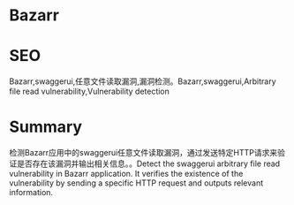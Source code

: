 # Bazarr
# SEO
Bazarr,swaggerui,任意文件读取漏洞,漏洞检测。Bazarr,swaggerui,Arbitrary file read vulnerability,Vulnerability detection
# Summary
检测Bazarr应用中的swaggerui任意文件读取漏洞，通过发送特定HTTP请求来验证是否存在该漏洞并输出相关信息。。Detect the swaggerui arbitrary file read vulnerability in Bazarr application. It verifies the existence of the vulnerability by sending a specific HTTP request and outputs relevant information.
